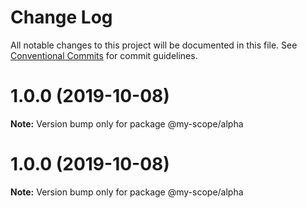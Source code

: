 # Change Log

All notable changes to this project will be documented in this file.
See [Conventional Commits](https://conventionalcommits.org) for commit guidelines.

# 1.0.0 (2019-10-08)

**Note:** Version bump only for package @my-scope/alpha





# 1.0.0 (2019-10-08)

**Note:** Version bump only for package @my-scope/alpha
